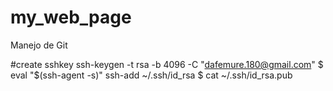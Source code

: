 # my_web_page
Manejo de Git

#create sshkey
ssh-keygen -t rsa -b 4096 -C "dafemure.180@gmail.com"
$ eval "$(ssh-agent -s)"
ssh-add ~/.ssh/id_rsa
$ cat ~/.ssh/id_rsa.pub

